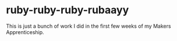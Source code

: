 # ruby-ruby-ruby-rubaayy

This is just a bunch of work I did in the first few weeks of my Makers Apprenticeship.
